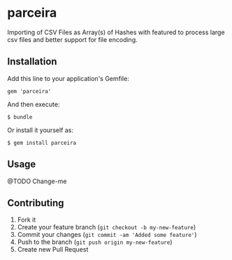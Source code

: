parceira
========

Importing of CSV Files as Array(s) of Hashes with featured to process large csv files and better support for file encoding.

## Installation

Add this line to your application's Gemfile:

    gem 'parceira'

And then execute:

    $ bundle

Or install it yourself as:

    $ gem install parceira

## Usage

@TODO Change-me

## Contributing

1. Fork it
2. Create your feature branch (`git checkout -b my-new-feature`)
3. Commit your changes (`git commit -am 'Added some feature'`)
4. Push to the branch (`git push origin my-new-feature`)
5. Create new Pull Request
